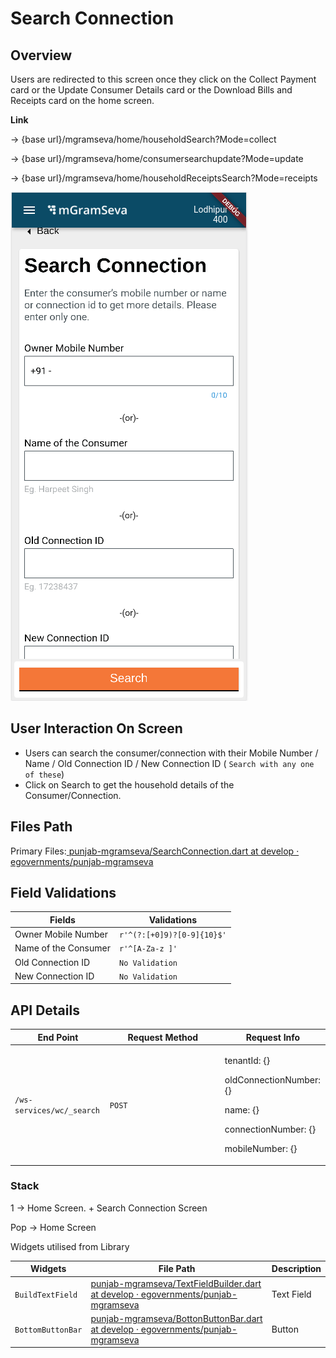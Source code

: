 # Search Connection

## **Overview**

Users are redirected to this screen once they click on the Collect Payment card or the Update Consumer Details card or the Download Bills and Receipts card on the home screen. ​

**Link**&#x20;

→ {base url}/mgramseva/home/householdSearch?Mode=collect

&#x20;→ {base url}/mgramseva/home/consumersearchupdate?Mode=update

&#x20;→ {base url}/mgramseva/home/householdReceiptsSearch?Mode=receipts

![](<../../../../.gitbook/assets/image (48).png>)

## **User Interaction On Screen**

* Users can search the consumer/connection with their Mobile Number / Name / Old Connection ID / New Connection ID ( `Search with any one of these`)
* Click on Search to get the household details of the Consumer/Connection.

## **Files Path**

Primary Files:[ <img src="https://github.com/fluidicon.png" alt="" data-size="line">punjab-mgramseva/SearchConnection.dart at develop · egovernments/punjab-mgramseva](https://github.com/egovernments/punjab-mgramseva/blob/develop/frontend/mgramseva/lib/screeens/ConnectionResults/SearchConnection.dart)

## Field Validations

| Fields               | Validations                |
| -------------------- | -------------------------- |
| Owner Mobile Number  | `r'^(?:[+0]9)?[0-9]{10}$'` |
| Name of the Consumer | `r'^[A-Za-z ]'`            |
| Old Connection ID    | `No Validation`            |
| New Connection ID    | `No Validation`            |

## **API Details**

<table><thead><tr><th>End Point</th><th width="170">Request Method</th><th>Request Info</th></tr></thead><tbody><tr><td><code>/ws-services/wc/_search</code></td><td><code>POST</code></td><td><p>tenantId: {}</p><p>oldConnectionNumber: {}</p><p>name: {}</p><p>connectionNumber: {}</p><p>mobileNumber: {}</p></td></tr></tbody></table>

### Stack

1 → Home Screen. + Search Connection Screen

Pop → Home Screen

Widgets utilised from Library

| Widgets           | File Path                                                                                                                                                                                                                                                                   | Description |
| ----------------- | --------------------------------------------------------------------------------------------------------------------------------------------------------------------------------------------------------------------------------------------------------------------------- | ----------- |
| `BuildTextField`  | [<img src="https://github.com/fluidicon.png" alt="" data-size="line">punjab-mgramseva/TextFieldBuilder.dart at develop · egovernments/punjab-mgramseva](https://github.com/egovernments/punjab-mgramseva/blob/develop/frontend/mgramseva/lib/widgets/TextFieldBuilder.dart) | Text Field  |
| `BottomButtonBar` | [<img src="https://github.com/fluidicon.png" alt="" data-size="line">punjab-mgramseva/BottonButtonBar.dart at develop · egovernments/punjab-mgramseva](https://github.com/egovernments/punjab-mgramseva/blob/develop/frontend/mgramseva/lib/widgets/BottonButtonBar.dart)   | Button      |

